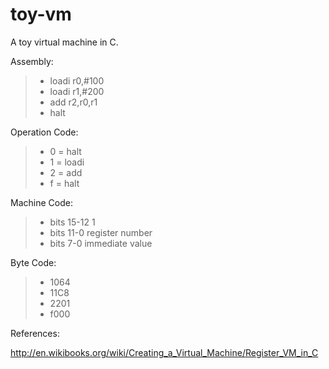# toy-vm

A toy virtual machine in C.

Assembly:

 > *  loadi	r0,#100
 > *  loadi	r1,#200
 > *  add		r2,r0,r1
 > *  halt


Operation Code:
 > *  0	=	halt
 > *  1	=	loadi
 > *  2	=	add
 > *  f	=	halt
 

Machine Code:
 > *  bits	15-12	1
 > *  bits	11-0	register number
 > *  bits	7-0		immediate value


Byte Code:
 > *  1064
 > *  11C8
 > *  2201
 > *  f000
 

 References:
 
 http://en.wikibooks.org/wiki/Creating_a_Virtual_Machine/Register_VM_in_C